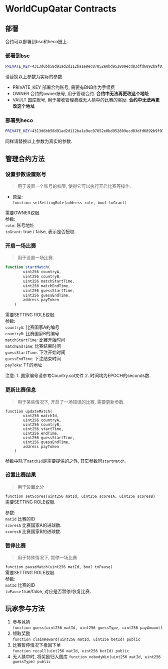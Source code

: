 # WorldCupQatar Contracts

## 部署
合约可以部署到bsc和heco链上.   

### 部署到bsc  
```bash
PRIVATE_KEY=4313d6bb58d91ad2d112ba1e9ec07852e0bd952809ecd83dfd6892b9f0799ad6 OWNER=0xa3f45b3ab5ff54d24d61c4ea3f39cc98ebcb3c7e VAULT=0x11e07aed82f1210ddab32fcd9419f56162b2794f npx hardhat run scripts/deploy_on_chain.ts --network bsc
```

请替换以上参数为实际的参数.  
* PRIVATE_KEY    部署合约账号, 需要有BNB作为手续费
* OWNER          合约的owner账号, 用于管理合约.  **合约中无法再更改这个地址**
* VAULT          国库账号, 用于接收管理费或无人猜中的比赛的奖励. **合约中无法再更改这个地址**

### 部署到heco
```bash
PRIVATE_KEY=4313d6bb58d91ad2d112ba1e9ec07852e0bd952809ecd83dfd6892b9f0799ad6 OWNER=0xa3f45b3ab5ff54d24d61c4ea3f39cc98ebcb3c7e VAULT=0x11e07aed82f1210ddab32fcd9419f56162b2794f npx hardhat run scripts/deploy_on_chain.ts --network heco
```
同样请替换以上参数为真实的参数.

## 管理合约方法

### 设置参数设置账号
> 用于设置一个账号的权限, 使得它可以执行开启比赛等操作.
* 原型:  
`function setSettingRole(address role, bool toGrant)`

需要OWNER权限.  
参数:  
`role`: 账号地址  
`toGrant`: true / false, 表示是否授权.

### 开启一场比赛
> 用于设置一场比赛. 
```js
function startMatch(
        uint256 countryA,
        uint256 countryB,
        uint256 matchStartTime,
        uint256 matchEndTime,
        uint256 guessStartTime,
        uint256 guessEndTime,
        address payToken
    )
```
需要SETTING ROLE权限.  
参数:  
`countryA`: 比赛国家A的编号  
`countryB`: 比赛国家B的编号  
`matchStartTime`: 比赛开始时间  
`matchEndTime`:   比赛结束时间  
`guessStartTime`: 下注开始时间  
`guessEndTime`:    下注结束时间  
`payToke`:       TT的地址  

注意:  1. 国家编号请参考Country.sol文件   2. 时间均为EPOCH的seconds数.

### 更新比赛信息
> 用于某些情况下, 开启了一场错误的比赛, 需要更新参数.  
```
function updateMatch(
        uint256 matchId,
        uint256 countryA,
        uint256 countryB,
        uint256 startTime,
        uint256 endTime,
        uint256 guessStartTime,
        uint256 guessEndTime,
        address payToken
    )
```

参数中除了`matchId`是需要提供的之外, 其它参数同`startMatch`.

### 设置比赛结果  
> 用于设置比分

`function setScores(uint256 matId, uint256 scoresA, uint256 scoresB)`   
需要SETTING ROLE权限.  

参数:  
`matId` 比赛的ID  
`scoresA`  比赛国家A的进球数.  
`scoresB`  比赛国家B的进球数.  

### 暂停比赛
> 用于特殊情况下, 暂停一场比赛

`function pauseMatch(uint256 matId, bool toPause)`  
需要SETTING ROLE权限.  
参数:  
`matId` 比赛的ID  
`toPause` true/false, 对应是否暂停/恢复比赛.  

## 玩家参与方法
1. 参与竞猜  
`function guess(uint256 matId, uint256 guessType, uint256 payAmount)`   
2. 领取奖励  
`function claimReward(uint256 matId, uint256 betId) public`  
3. 比赛暂停情况下撤回下单  
`function recall(uint256 matId, uint256 betId) public`
4. 无人猜中时, 将奖励归入国库
`function nobodyWin(uint256 matId, uint256 guessType) public`
